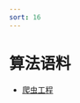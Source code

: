 ```yaml
---
sort: 16
---
```


# 算法语料

* [爬虫工程](https://kg-nlp.github.io/Algorithm-Project-Manual/算法语料/爬虫工程.html)

  

